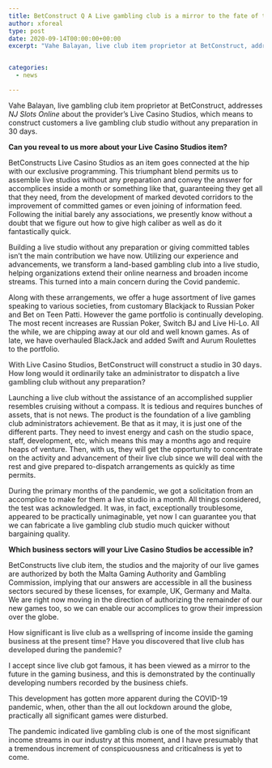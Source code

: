 ```yaml
---
title: BetConstruct Q A Live gambling club is a mirror to the fate of the gaming business
author: xforeal 
type: post
date: 2020-09-14T00:00:00+00:00
excerpt: "Vahe Balayan, live club item proprietor at BetConstruct, addresses NJ Slots Online about the provider's Live Casino Studios, which expects to fabricate customers a live club studio without any preparation in 30 days "


categories:
  - news

---
```

Vahe Balayan, live gambling club item proprietor at BetConstruct, addresses _NJ Slots Online_ about the provider&#8217;s Live Casino Studios, which means to construct customers a live gambling club studio without any preparation in 30 days. 

**Can you reveal to us more about your Live Casino Studios item?** 

BetConstructs Live Casino Studios as an item goes connected at the hip with our exclusive programming. This triumphant blend permits us to assemble live studios without any preparation and convey the answer for accomplices inside a month or something like that, guaranteeing they get all that they need, from the development of marked devoted corridors to the improvement of committed games or even joining of information feed. Following the initial barely any associations, we presently know without a doubt that we figure out how to give high caliber as well as do it fantastically quick. 

Building a live studio without any preparation or giving committed tables isn&#8217;t the main contribution we have now. Utilizing our experience and advancements, we transform a land-based gambling club into a live studio, helping organizations extend their online nearness and broaden income streams. This turned into a main concern during the Covid pandemic. 

Along with these arrangements, we offer a huge assortment of live games speaking to various societies, from customary Blackjack to Russian Poker and Bet on Teen Patti. However the game portfolio is continually developing. The most recent increases are Russian Poker, Switch BJ and Live Hi-Lo. All the while, we are chipping away at our old and well known games. As of late, we have overhauled BlackJack and added Swift and Aurum Roulettes to the portfolio. 

<strong style="color: #626262;">With Live Casino Studios, BetConstruct will construct a studio in 30 days. How long would it ordinarily take an administrator to dispatch a live gambling club without any preparation? </strong>

Launching a live club without the assistance of an accomplished supplier resembles cruising without a compass. It is tedious and requires bunches of assets, that is not news. The product is the foundation of a live gambling club administrators achievement. Be that as it may, it is just one of the different parts. They need to invest energy and cash on the studio space, staff, development, etc, which means this may a months ago and require heaps of venture. Then, with us, they will get the opportunity to concentrate on the activity and advancement of their live club since we will deal with the rest and give prepared to-dispatch arrangements as quickly as time permits. 

During the primary months of the pandemic, we got a solicitation from an accomplice to make for them a live studio in a month. All things considered, the test was acknowledged. It was, in fact, exceptionally troublesome, appeared to be practically unimaginable, yet now I can guarantee you that we can fabricate a live gambling club studio much quicker without bargaining quality. 

**Which business sectors will your Live Casino Studios be accessible in?** 

BetConstructs live club item, the studios and the majority of our live games are authorized by both the Malta Gaming Authority and Gambling Commission, implying that our answers are accessible in all the business sectors secured by these licenses, for example, UK, Germany and Malta. We are right now moving in the direction of authorizing the remainder of our new games too, so we can enable our accomplices to grow their impression over the globe. 

<strong style="color: #626262;">How significant is live club as a wellspring of income inside the gaming business at the present time? Have you discovered that live club has developed during the pandemic? </strong>

I accept since live club got famous, it has been viewed as a mirror to the future in the gaming business, and this is demonstrated by the continually developing numbers recorded by the business chiefs. 

This development has gotten more apparent during the COVID-19 pandemic, when, other than the all out lockdown around the globe, practically all significant games were disturbed. 

The pandemic indicated live gambling club is one of the most significant income streams in our industry at this moment, and I have presumably that a tremendous increment of conspicuousness and criticalness is yet to come.